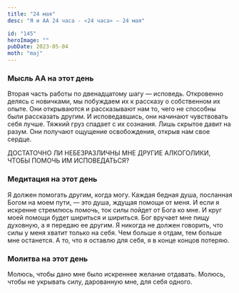 ```yaml
---
title: "24 мая"
desc: "Я и АА 24 часа - «24 часа» — 24 мая"

id: "145"
heroImage: ""
pubDate: 2023-05-04
moth: "maj"
---
```


### Мысль АА на этот день

Вторая часть работы по двенадцатому шагу — исповедь. Откровенно делясь с
новичками, мы побуждаем их к рассказу о собственном их опыте. Они открываются
и рассказывают нам то, чего не способны были рассказать другим. И
исповедавшись, они начинают чувствовать себя лучше. Тяжкий груз спадает с их
сознания. Лишь скрытое давит на разум. Они получают ощущение освобождения,
открыв нам свое сердце.

ДОСТАТОЧНО ЛИ НЕБЕЗРАЗЛИЧНЫ МНЕ ДРУГИЕ АЛКОГОЛИКИ, ЧТОБЫ ПОМОЧЬ ИМ
ИСПОВЕДАТЬСЯ?

### Медитация на этот день

Я должен помогать другим, когда могу. Каждая бедная душа, посланная Богом на
моем пути, — это душа, ждущая помощи от меня. И если я искренне стремлюсь
помочь, ток силы пойдет от Бога ко мне. И круг моей помощи будет шириться и
шириться. Бог вручает мне пищу духовную, а я передаю ее другим. Я никогда не
должен говорить, что силы у меня хватит только на себя. Чем больше я отдам,
тем больше мне останется. А то, что я оставлю для себя, я в конце концов
потеряю.

### Молитва на этот день

Молюсь, чтобы дано мне было искреннее желание отдавать. Молюсь, чтобы не
укрывать силу, дарованную мне, для себя одного.
